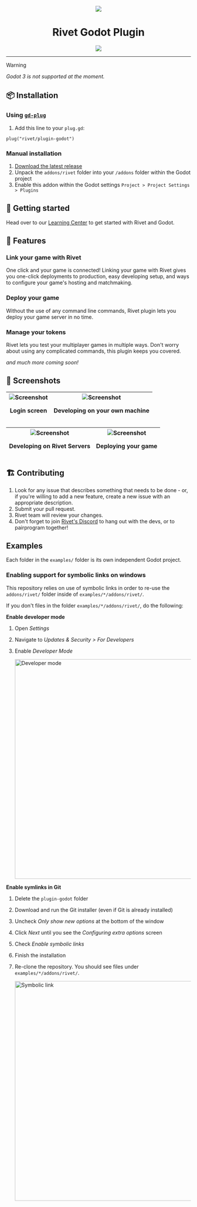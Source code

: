 <p align="center">
	<picture>
		<source media="(prefers-color-scheme: dark)" srcset="./addons/rivet/images/icon-text-white.svg">
		<img src="./addons/rivet/images/icon-text-black.svg">
	</picture>
</p>
<h1 align="center">Rivet Godot Plugin</h1>
<p align="center">
	<a href="https://rivet.gg/discord"><img src="https://img.shields.io/discord/822914074136018994"></a>
</p>

---

> [!WARNING]
> _Godot 3 is not supported at the moment._

## 📦 Installation

### Using [`gd-plug`](https://github.com/imjp94/gd-plug)

1. Add this line to your `plug.gd`:

```gdscript
plug("rivet/plugin-godot")
```

### Manual installation

1. [Download the latest
   release](https://github.com/rivet-gg/plugin-godot/releases/latest)
2. Unpack the `addons/rivet` folder into your `/addons` folder within the Godot
   project
3. Enable this addon within the Godot settings
   `Project > Project Settings > Plugins`

## 🚀 Getting started

Head over to our [Learning Center](https://rivet.gg/learn/godot) to get started
with Rivet and Godot.

## 🧐 Features

### Link your game with Rivet

One click and your game is connected! Linking your game with Rivet gives you
one-click deployments to production, easy developing setup, and ways to
configure your game's hosting and matchmaking.

### Deploy your game

Without the use of any command line commands, Rivet plugin lets you deploy your
game server in no time.

### Manage your tokens

Rivet lets you test your multiplayer games in multiple ways. Don't worry about
using any complicated commands, this plugin keeps you covered.

_and much more coming soon!_

## 📸 Screenshots

|![Screenshot](./media/login-screen.png)<p align="center">Login screen</p>|![Screenshot](./media/local-develop-tab.png)<p align="center">Developing on your own machine</p>|
|---|---|

|![Screenshot](./media/remote-develop-tab.png)<p align="center">Developing on Rivet Servers</p>|![Screenshot](./media/deploy-tab.png)<p  align="center">Deploying your game</p>|
|---|---|

## 🏗️ Contributing

1. Look for any issue that describes something that needs to be done - or, if
   you're willing to add a new feature, create a new issue with an appropriate
   description.
2. Submit your pull request.
3. Rivet team will review your changes.
4. Don't forget to join [Rivet's Discord](https://rivet.gg/discord) to hang out
   with the devs, or to pairprogram together!

## Examples

Each folder in the `examples/` folder is its own independent Godot project.

### Enabling support for symbolic links on windows

This repository relies on use of symbolic links in order to re-use the `addons/rivet/` folder inside of `examples/*/addons/rivet/`.

If you don't files in the folder `examples/*/addons/rivet/`, do the following:

**Enable developer mode**

1. Open _Settings_
2. Navigate to _Updates & Security > For Developers_
3. Enable _Developer Mode_

    <img src="./media/readme/windows-developer-mode.png" width="600" alt="Developer mode">

**Enable symlinks in Git**

1. Delete the `plugin-godot` folder
2. Download and run the Git installer (even if Git is already installed)
3. Uncheck _Only show new options_ at the bottom of the window
4. Click _Next_ until you see the _Configuring extra options_ screen
5. Check _Enable symbolic links_
6. Finish the installation
7. Re-clone the repository. You should see files under `examples/*/addons/rivet/`.

    <img src="./media/readme/windows-symlinks.png" width="600" alt="Symbolic link">

